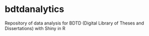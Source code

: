 # bdtdanalytics
Repository of data analysis for BDTD (Digital Library of Theses and Dissertations) with Shiny in R





